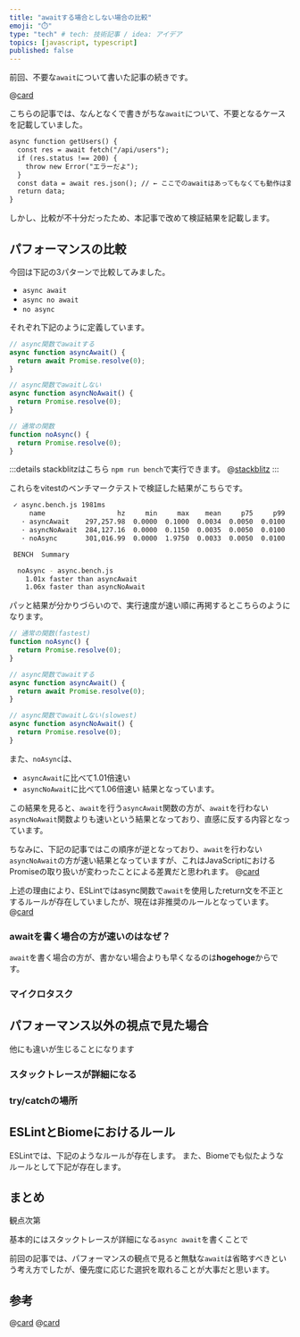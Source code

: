 ```yaml
---
title: "awaitする場合としない場合の比較"
emoji: "⏱️"
type: "tech" # tech: 技術記事 / idea: アイデア
topics: [javascript, typescript]
published: false
---
```


前回、不要な`await`について書いた記事の続きです。

@[card](https://zenn.dev/nanase99/articles/856861b792deba)

こちらの記事では、なんとなくで書きがちな`await`について、不要となるケースを記載していました。

```diff js
async function getUsers() {
  const res = await fetch("/api/users");
  if (res.status !== 200) {
    throw new Error("エラーだよ");
  }
  const data = await res.json(); // ← ここでのawaitはあってもなくても動作は変わらない
  return data;
}
```

しかし、比較が不十分だったため、本記事で改めて検証結果を記載します。

## パフォーマンスの比較
今回は下記の3パターンで比較してみました。
- `async await`
- `async no await`
- `no async`

それぞれ下記のように定義しています。

```js
// async関数でawaitする
async function asyncAwait() {
  return await Promise.resolve(0);
}

// async関数でawaitしない
async function asyncNoAwait() {
  return Promise.resolve(0);
}

// 通常の関数
function noAsync() {
  return Promise.resolve(0);
}
```

:::details stackblitzはこちら
`npm run bench`で実行できます。
@[stackblitz](https://stackblitz.com/edit/await-vs-without-await-z6fwvoev-igwc7gys?embed=1&file=async.bench.js&view=editor)
:::

これらをvitestのベンチマークテストで検証した結果がこちらです。

```sh
 ✓ async.bench.js 1981ms
     name                  hz     min     max    mean     p75     p99    p995    p999     rme  samples
   · asyncAwait    297,257.98  0.0000  0.1000  0.0034  0.0050  0.0100  0.0100  0.0150  ±0.44%   148629
   · asyncNoAwait  284,127.16  0.0000  0.1150  0.0035  0.0050  0.0100  0.0100  0.0100  ±0.43%   142065   slowest
   · noAsync       301,016.99  0.0000  1.9750  0.0033  0.0050  0.0100  0.0100  0.0250  ±1.06%   150510   fastest

 BENCH  Summary

  noAsync - async.bench.js
    1.01x faster than asyncAwait
    1.06x faster than asyncNoAwait
```

パッと結果が分かりづらいので、実行速度が速い順に再掲するとこちらのようになります。

```js
// 通常の関数(fastest)
function noAsync() {
  return Promise.resolve(0);
}

// async関数でawaitする
async function asyncAwait() {
  return await Promise.resolve(0);
}

// async関数でawaitしない(slowest)
async function asyncNoAwait() {
  return Promise.resolve(0);
}
```

また、`noAsync`は、
- `asyncAwait`に比べて1.01倍速い
- `asyncNoAwait`に比べて1.06倍速い
結果となっています。

この結果を見ると、`await`を行う`asyncAwait`関数の方が、`await`を行わない`asyncNoAwait`関数よりも速いという結果となっており、直感に反する内容となっています。

ちなみに、下記の記事ではこの順序が逆となっており、`await`を行わない`asyncNoAwait`の方が速い結果となっていますが、これはJavaScriptにおけるPromiseの取り扱いが変わったことによる差異だと思われます。
@[card](https://zenn.dev/catallaxy_dev/articles/7a1610273e79c5)

上述の理由により、ESLintではasync関数で`await`を使用したreturn文を不正とするルールが存在していましたが、現在は非推奨のルールとなっています。
@[card](https://eslint.org/docs/latest/rules/no-return-await)

### awaitを書く場合の方が速いのはなぜ？

`await`を書く場合の方が、書かない場合よりも早くなるのは**hogehoge**からです。


### マイクロタスク

## パフォーマンス以外の視点で見た場合
他にも違いが生じることになります

### スタックトレースが詳細になる

### try/catchの場所

## ESLintとBiomeにおけるルール
ESLintでは、下記のようなルールが存在します。
また、Biomeでも似たようなルールとして下記が存在します。

## まとめ

観点次第

基本的にはスタックトレースが詳細になる`async await`を書くことで

前回の記事では、パフォーマンスの観点で見ると無駄な`await`は省略すべきという考え方でしたが、優先度に応じた選択を取れることが大事だと思います。

## 参考

@[card](https://zenn.dev/azukiazusa/articles/difference-between-return-and-return-await)
@[card](https://zenn.dev/uhyo/articles/return-await-promise)